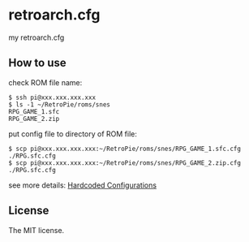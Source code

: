 # retroarch.cfg

my retroarch.cfg

## How to use

check ROM file name:

```console
$ ssh pi@xxx.xxx.xxx.xxx
$ ls -1 ~/RetroPie/roms/snes
RPG_GAME_1.sfc
RPG_GAME_2.zip
```

put config file to directory of ROM file:

```console
$ scp pi@xxx.xxx.xxx.xxx:~/RetroPie/roms/snes/RPG_GAME_1.sfc.cfg ./RPG.sfc.cfg
$ scp pi@xxx.xxx.xxx.xxx:~/RetroPie/roms/snes/RPG_GAME_2.zip.cfg ./RPG.sfc.cfg
```

see more details: [Hardcoded Configurations](https://retropie.org.uk/docs/RetroArch-Configuration/#hardcoded-configurations)

## License

The MIT license.
